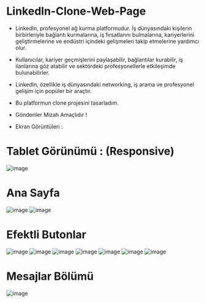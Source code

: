 # Linkedln-Clone-Web-Page

- LinkedIn, profesyonel ağ kurma platformudur. İş dünyasındaki kişilerin birbirleriyle bağlantı kurmalarına, iş fırsatlarını bulmalarına, kariyerlerini geliştirmelerine ve endüstri içindeki gelişmeleri takip etmelerine yardımcı olur.

- Kullanıcılar, kariyer geçmişlerini paylaşabilir, bağlantılar kurabilir, iş ilanlarına göz atabilir ve sektördeki profesyonellerle etkileşimde bulunabilirler.

- LinkedIn, özellikle iş dünyasındaki networking, iş arama ve profesyonel gelişim için popüler bir araçtır.

- Bu platformun clone projesini tasarladım.

- Gönderiler Mizah Amaçlıdır !

- Ekran Görüntüleri :
# Tablet Görünümü : (Responsive)

![image](https://github.com/ErenCanKONUK/Linkedln-Clone-Web-Page/assets/97176491/a8c19431-dde9-4210-afa6-977d1dcbcc9b)

# Ana Sayfa 

![image](https://github.com/ErenCanKONUK/Linkedln-Clone-Web-Page/assets/97176491/472f1494-cb0c-4f5a-a9ad-d2a696cc4d76)
![image](https://github.com/ErenCanKONUK/Linkedln-Clone-Web-Page/assets/97176491/0dbc76bc-82ee-42fc-a928-d2cb7d516f2f)

# Efektli Butonlar

![image](https://github.com/ErenCanKONUK/Linkedln-Clone-Web-Page/assets/97176491/9f5db6a4-89ab-432b-987b-6c3a0f928178)
![image](https://github.com/ErenCanKONUK/Linkedln-Clone-Web-Page/assets/97176491/7d8dfb1f-ceb8-4946-976c-6545cebdb973)
![image](https://github.com/ErenCanKONUK/Linkedln-Clone-Web-Page/assets/97176491/a4cb7c6a-9595-41f5-a9b1-a324dc472c21)
![image](https://github.com/ErenCanKONUK/Linkedln-Clone-Web-Page/assets/97176491/55f24920-cc22-4226-b252-c281f042ed5c)
![image](https://github.com/ErenCanKONUK/Linkedln-Clone-Web-Page/assets/97176491/47504cca-339f-4b8e-8cab-aa2678de30f9)
![image](https://github.com/ErenCanKONUK/Linkedln-Clone-Web-Page/assets/97176491/fa70efcb-c546-47b6-a745-98c4a392219e)
![image](https://github.com/ErenCanKONUK/Linkedln-Clone-Web-Page/assets/97176491/bf2043b3-cf97-45b6-af27-d7b89a4f319f)

# Mesajlar Bölümü

![image](https://github.com/ErenCanKONUK/Linkedln-Clone-Web-Page/assets/97176491/799f1960-5ca6-410a-a654-d98d59e43c26)




